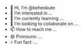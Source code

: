 - 👋 Hi, I’m @beheokute
- 👀 I’m interested in ...
- 🌱 I’m currently learning ...
- 💞️ I’m looking to collaborate on ...
- 📫 How to reach me ...
- 😄 Pronouns: ...
- ⚡ Fun fact: ...

<!---
beheokute/beheokute is a ✨ special ✨ repository because its `README.md` (this file) appears on your GitHub profile.
You can click the Preview link to take a look at your changes.
--->
